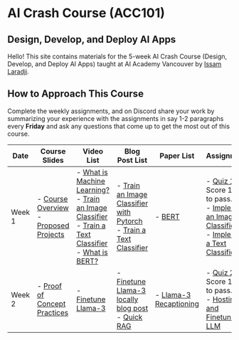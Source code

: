 # AI Crash Course (ACC101)
## Design, Develop, and Deploy AI Apps 

Hello! This site contains materials for the 5-week AI Crash Course (Design, Develop, and Deploy AI Apps) taught at AI Academy Vancouver by [Issam Laradji](https://github.com/IssamLaradji).

## How to Approach This Course
Complete the weekly assignments, and on Discord share your work by summarizing your experience with the assignments in say 1-2 paragraphs every **Friday** and ask any questions that come up to get the most out of this course.

| Date   | Course Slides | Video List | Blog Post List | Paper List | Assignments |
|--------|---------------|------------|----------------|------------|-------------|
| Week 1 | - [Course Overview](https://docs.google.com/presentation/d/1FkUGdykIzvd3MzlRJ2wprYIMmGFuOf6mYeW-UFpBLHA/edit?usp=sharing) <br/> - [Proposed Projects](https://docs.google.com/presentation/d/1sVJ-0kqHzrOofu1o-N8Xi3a1CkHLom-tCxiRMM5t87o/edit?usp=sharing) | - [What is Machine Learning?](https://www.youtube.com/watch?v=ukzFI9rgwfU&pp=ygUhbWFjaGluZSBsZWFybmluZyBvdmVydmlldyAzMCBtaW5z) <br/> - [Train an Image Classifier](https://www.youtube.com/watch?v=k1GIEkzQ8qc&pp=ygUcaW1hZ2UgY2xhc3NpZmljYXRpb24gcHl0b3JjaA%3D%3D) <br/> - [Train a Text Classifier](https://www.youtube.com/watch?v=QEaBAZQCtwE) <br/> - [What is BERT?](https://www.youtube.com/watch?v=t45S_MwAcOw) | - [Train an Image Classifier with Pytorch](https://pytorch.org/tutorials/beginner/blitz/cifar10_tutorial.html) <br/> - [Train a Text Classifier](https://huggingface.co/docs/transformers/en/training) | - [BERT](https://arxiv.org/abs/1810.04805) | - [Quiz 1](https://academy-ai.github.io/src/quiz_1.html) <br/> Score 15/20 to pass. <br/> - [Implement an Image Classifier](https://github.com/academy-ai/academy-ai.github.io/tree/main/week_1/image_classification) <br/> - [Implement a Text Classifier](https://github.com/academy-ai/academy-ai.github.io/tree/main/week_1/text_classification) |
| Week 2 | - [Proof of Concept Practices](https://docs.google.com/presentation/d/1sXHdm1yKrUSA_M2xJvRNLEm3tiu3kSBRJmAJyDzqVI8/edit?usp=sharing) | - [Finetune Llama-3](https://www.youtube.com/watch?v=aQmoog_s8HE) | - [Finetune Llama-3 locally blog post](https://www.datacamp.com/tutorial/llama3-fine-tuning-locally) <br/> - [Quick RAG](https://medium.com/@akriti.upadhyay/implementing-rag-with-langchain-and-hugging-face-28e3ea66c5f7) | - [Llama-3 Recaptioning](https://arxiv.org/pdf/2406.08478) | - [Quiz 2](https://academy-ai.github.io/src/quiz_2.html) <br/> Score 15/20 to pass. <br/> - [Hosting and Finetuning an LLM](https://github.com/academy-ai/academy-ai.github.io/tree/main/week_2) <br/>  |

